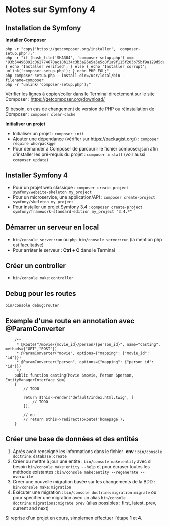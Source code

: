 # Notes sur Symfony 4

## Installation de Symfony

**Installer Composer**

```
php -r "copy('https://getcomposer.org/installer', 'composer-setup.php');"
php -r "if (hash_file('SHA384', 'composer-setup.php') === '93b54496392c062774670ac18b134c3b3a95e5a5e5c8f1a9f115f203b75bf9a129d5daa8ba6a13e2cc8a1da0806388a8') { echo 'Installer verified'; } else { echo 'Installer corrupt'; unlink('composer-setup.php'); } echo PHP_EOL;"
php composer-setup.php --install-dir=/usr/local/bin --filename=composer
php -r "unlink('composer-setup.php');"
```

Vérifier les lignes à copier/coller dans le Terminal directement sur le site Composer : https://getcomposer.org/download/

Si besoin, en cas de changement de version de PHP ou réinstallation de Composer : `composer clear-cache`

**Initialiser un projet**

* Initialiser un projet : `composer init`
* Ajouter une dépendance (vérifier sur https://packagist.org/) : `composer require who/packqge`
* Pour demander à Composer de parcourir le fichier composer.json afin d'installer les pré-requis du projet : `composer install` (voir aussi `composer update`)

## Installer Symfony 4

* Pour un projet web classique : `composer create-project symfony/website-skeleton my_project`
* Pour un microservice, une application/API : `composer create-project symfony/skeleton my_project`
* Pour installer un projet Symfony 3.4 : `composer create-project symfony/framework-standard-edition my_project "3.4.*"`

## Démarrer un serveur en local

* `bin/console server:run` ou `php bin/console server:run` (la mention php est facultative)
* Pour arrêter le serveur : **Ctrl + C** dans le Terminal

## Créer un controller

* `bin/console make:controller`

## Debug pour les routes

`bin/console debug:router`

## Exemple d'une route en annotation avec @ParamConverter

```
    /**
     * @Route("/movie/{movie_id}/person/{person_id}", name="casting", methods={"GET","POST"})
     * @ParamConverter("movie", options={"mapping": {"movie_id": "id"}})
     * @ParamConverter("person", options={"mapping": {"person_id": "id"}})
     */
    public function casting(Movie $movie, Person $person, EntityManagerInterface $em)
    {
        // TODO

        return $this->render('default/index.html.twig', [
            // TODO
        ]);

        // ou
        // return $this->redirectToRoute('homepage');
    }
```

## Créer une base de données et des entités

1. Après avoir renseigné les informations dans le fichier **.env** : `bin/console doctrine:database:create`
2. Créer ou mettre à jour une entité : `bin/console make:entity` avec si besoin `bin/console make:entity --help` et pour écraser toutes les méthode existantes : `bin/console make:entity --regenerate --overwrite`
3. Créer une nouvelle migration basée sur les changements de la BDD : `bin/console make:migration`
4. Exécuter une migration : `bin/console doctrine:migration:migrate` ou  pour spécifier une migration avec un alias `bin/console doctrine:migrations:migrate prev` (alias possibles : first, latest, prev, current and next)

Si reprise d'un projet en cours, simplemen effectuer l'étape **1** et **4**.